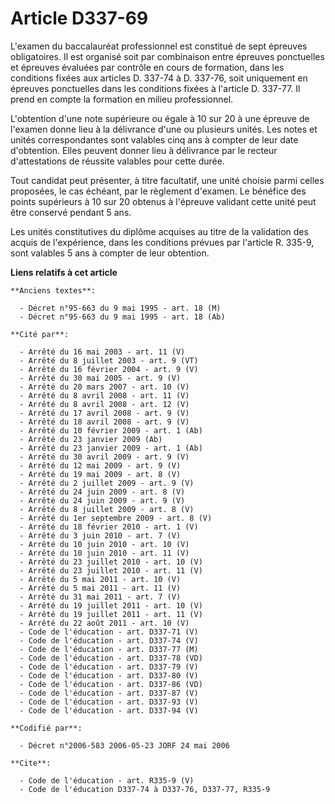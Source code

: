 # Article D337-69

L'examen du baccalauréat professionnel est constitué de sept épreuves obligatoires. Il est organisé soit par combinaison
entre épreuves ponctuelles et épreuves évaluées par contrôle en cours de formation, dans les conditions fixées aux articles
D. 337-74 à D. 337-76, soit uniquement en épreuves ponctuelles dans les conditions fixées à l'article D. 337-77. Il prend en
compte la formation en milieu professionnel.

L'obtention d'une note supérieure ou égale à 10 sur 20 à une épreuve de l'examen donne lieu à la délivrance d'une ou
plusieurs unités. Les notes et unités correspondantes sont valables cinq ans à compter de leur date d'obtention. Elles
peuvent donner lieu à délivrance par le recteur d'attestations de réussite valables pour cette durée.

Tout candidat peut présenter, à titre facultatif, une unité choisie parmi celles proposées, le cas échéant, par le règlement
d'examen. Le bénéfice des points supérieurs à 10 sur 20 obtenus à l'épreuve validant cette unité peut être conservé pendant 5
ans.

Les unités constitutives du diplôme acquises au titre de la validation des acquis de l'expérience, dans les conditions
prévues par l'article R. 335-9, sont valables 5 ans à compter de leur obtention.

**Liens relatifs à cet article**

	**Anciens textes**:

	  - Décret n°95-663 du 9 mai 1995 - art. 18 (M)
	  - Décret n°95-663 du 9 mai 1995 - art. 18 (Ab)

	**Cité par**:

	  - Arrêté du 16 mai 2003 - art. 11 (V)
	  - Arrêté du 8 juillet 2003 - art. 9 (VT)
	  - Arrêté du 16 février 2004 - art. 9 (V)
	  - Arrêté du 30 mai 2005 - art. 9 (V)
	  - Arrêté du 20 mars 2007 - art. 10 (V)
	  - Arrêté du 8 avril 2008 - art. 11 (V)
	  - Arrêté du 8 avril 2008 - art. 12 (V)
	  - Arrêté du 17 avril 2008 - art. 9 (V)
	  - Arrêté du 18 avril 2008 - art. 9 (V)
	  - Arrêté du 10 février 2009 - art. 1 (Ab)
	  - Arrêté du 23 janvier 2009 (Ab)
	  - Arrêté du 23 janvier 2009 - art. 1 (Ab)
	  - Arrêté du 30 avril 2009 - art. 9 (V)
	  - Arrêté du 12 mai 2009 - art. 9 (V)
	  - Arrêté du 19 mai 2009 - art. 8 (V)
	  - Arrêté du 2 juillet 2009 - art. 9 (V)
	  - Arrêté du 24 juin 2009 - art. 8 (V)
	  - Arrêté du 24 juin 2009 - art. 9 (V)
	  - Arrêté du 8 juillet 2009 - art. 8 (V)
	  - Arrêté du 1er septembre 2009 - art. 8 (V)
	  - Arrêté du 18 février 2010 - art. 1 (V)
	  - Arrêté du 3 juin 2010 - art. 7 (V)
	  - Arrêté du 10 juin 2010 - art. 10 (V)
	  - Arrêté du 10 juin 2010 - art. 11 (V)
	  - Arrêté du 23 juillet 2010 - art. 10 (V)
	  - Arrêté du 23 juillet 2010 - art. 11 (V)
	  - Arrêté du 5 mai 2011 - art. 10 (V)
	  - Arrêté du 5 mai 2011 - art. 11 (V)
	  - Arrêté du 31 mai 2011 - art. 7 (V)
	  - Arrêté du 19 juillet 2011 - art. 10 (V)
	  - Arrêté du 19 juillet 2011 - art. 11 (V)
	  - Arrêté du 22 août 2011 - art. 10 (V)
	  - Code de l'éducation - art. D337-71 (V)
	  - Code de l'éducation - art. D337-74 (V)
	  - Code de l'éducation - art. D337-77 (M)
	  - Code de l'éducation - art. D337-78 (VD)
	  - Code de l'éducation - art. D337-79 (V)
	  - Code de l'éducation - art. D337-80 (V)
	  - Code de l'éducation - art. D337-86 (VD)
	  - Code de l'éducation - art. D337-87 (V)
	  - Code de l'éducation - art. D337-93 (V)
	  - Code de l'éducation - art. D337-94 (V)

	**Codifié par**:

	  - Décret n°2006-583 2006-05-23 JORF 24 mai 2006

	**Cite**:

	  - Code de l'éducation - art. R335-9 (V)
	  - Code de l'éducation D337-74 à D337-76, D337-77, R335-9
